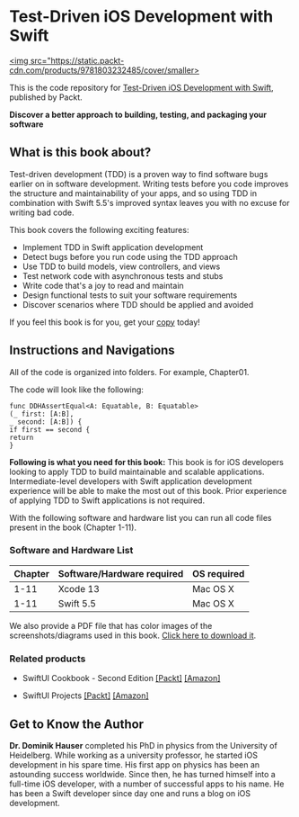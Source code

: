 # Test-Driven iOS Development with Swift

<a href="https://www.packtpub.com/product/test-driven-ios-development-with-swift-fourth-edition/9781803232485"><img src="https://static.packt-cdn.com/products/9781803232485/cover/smaller></a>

This is the code repository for [Test-Driven iOS Development with Swift](https://www.packtpub.com/product/test-driven-ios-development-with-swift-fourth-edition/9781803232485), published by Packt.

**Discover a better approach to building, testing, and packaging your software**

## What is this book about?
Test-driven development (TDD) is a proven way to find software bugs earlier on in software development. Writing tests before you code improves the structure and maintainability of your apps, and so using TDD in combination with Swift 5.5's improved syntax leaves you with no excuse for writing bad code.

This book covers the following exciting features:
* Implement TDD in Swift application development
* Detect bugs before you run code using the TDD approach
* Use TDD to build models, view controllers, and views
* Test network code with asynchronous tests and stubs
* Write code that's a joy to read and maintain
* Design functional tests to suit your software requirements
* Discover scenarios where TDD should be applied and avoided

If you feel this book is for you, get your [copy](https://www.amazon.com/Test-Driven-iOS-Development-Swift-maintainable-dp-180323248X/dp/180323248X/ref=mt_other?_encoding=UTF8&me=&qid=1647362879) today!


## Instructions and Navigations
All of the code is organized into folders. For example, Chapter01.

The code will look like the following:
```
func DDHAssertEqual<A: Equatable, B: Equatable>
(_ first: [A:B],
_ second: [A:B]) {
if first == second {
return
}

```

**Following is what you need for this book:**
This book is for iOS developers looking to apply TDD to build maintainable and scalable applications. Intermediate-level developers with Swift application development experience will be able to make the most out of this book. Prior experience of applying TDD to Swift applications is not required.

With the following software and hardware list you can run all code files present in the book (Chapter 1-11).

### Software and Hardware List
| Chapter | Software/Hardware required | OS required |
| -------- | ------------------------------------ | ----------------------------------- |
| 1-11 | Xcode 13 | Mac OS X |
| 1-11 | Swift 5.5 | Mac OS X |

We also provide a PDF file that has color images of the screenshots/diagrams used in this book. [Click here to download it](https://static.packt-cdn.com/downloads/9781803232485_ColorImages.pdf).


### Related products
* SwiftUI Cookbook - Second Edition [[Packt]](https://www.packtpub.com/product/cmake-cookbook/9781788470711) [[Amazon]](https://www.amazon.com/SwiftUI-Cookbook-problems-learning-practices/dp/1803234458)

* SwiftUI Projects [[Packt]](https://www.packtpub.com/product/swiftui-projects/9781839214660) [[Amazon]](https://www.amazon.com/SwiftUI-Projects-real-world-cross-platform-applications/dp/183921466X)


## Get to Know the Author

**Dr. Dominik Hauser** 
completed his PhD in physics from the University of Heidelberg. While working as a university professor, he started iOS development in his spare time. His first app on physics has been an astounding success worldwide. Since then, he has turned himself into a full-time iOS developer, with a number of successful apps to his name. He has been a Swift developer since day one and runs a blog on iOS development.
